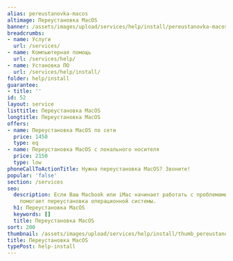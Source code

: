 ```yaml
---
alias: pereustanovka-macos
altimage: Переустановка MacOS
banner: /assets/images/upload/services/help/install/pereustanovka-macos.jpg
breadcrumbs:
- name: Услуги
  url: /services/
- name: Компьютерная помощь
  url: /services/help/
- name: Установка ПО
  url: /services/help/install/
folder: help/install
guarantee:
- title: ''
id: 52
layout: service
listtitle: Переустановка MacOS
longtitle: Переустановка MacOS
offers:
- name: Переустановка MacOS по сети
  price: 1450
  type: eq
- name: Переустановка MacOS с локального носителя
  price: 2150
  type: low
phoneCallToActionTitle: Нужна переустановка MacOS? Звоните!
popular: 'false'
section: /services
seo:
  description: Если Ваш Macbook или iMac начинает работать с проблемами, то часто
    помогает переустановка операционной системы.
  h1: Переустановка MacOS
  keywords: []
  title: Переустановка MacOS
sort: 200
thumbnail: /assets/images/upload/services/help/install/thumb_pereustanovka-macos.jpg
title: Переустановка MacOS
typePost: help-install
---
```

